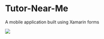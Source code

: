 # Tutor-Near-Me
A mobile application built using Xamarin forms

<img src="https://github.com/Nikhil-V-maker/Tutor-Near-Me/blob/master/Screenshots/Tnm.png">

